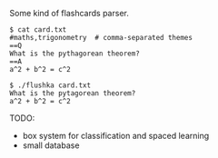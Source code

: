 Some kind of flashcards parser.

```console
$ cat card.txt
#maths,trigonometry  # comma-separated themes
==Q
What is the pythagorean theorem?
==A
a^2 + b^2 = c^2

$ ./flushka card.txt
What is the pytagorean theorem?
a^2 + b^2 = c^2
```

TODO:

* box system for classification and spaced learning
* small database
